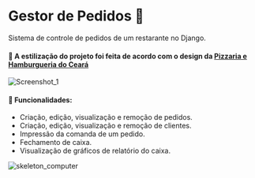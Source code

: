 # Gestor de Pedidos :pizza:
Sistema de controle de pedidos de um restarante no Django.

#### :art: A estilização do projeto foi feita de acordo com o design da [Pizzaria e Hamburgueria do Ceará](https://www.instagram.com/pizzariaceara/)

![Screenshot_1](https://user-images.githubusercontent.com/52453558/79637462-3f74a100-8156-11ea-869f-398f3ac83069.png)

#### :pushpin: Funcionalidades:
  - Criação, edição, visualização e remoção de pedidos.
  - Criação, edição, visualização e remoção de clientes.
  - Impressão da comanda de um pedido.
  - Fechamento de caixa.
  - Visualização de gráficos de relatório do caixa.
  
![skeleton_computer](https://user-images.githubusercontent.com/52453558/79544107-e11bc580-8064-11ea-8167-5ab87362fc72.gif)
